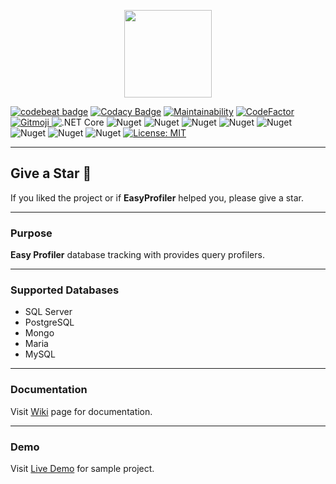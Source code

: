 <p align="center">
  <img src="https://user-images.githubusercontent.com/47147484/97106329-e885f080-16d1-11eb-9278-e266673cdc67.png" style="max-width:100%;" height="140" />
</p>

[![codebeat badge](https://codebeat.co/badges/00769841-488a-4d4b-87e9-9f169a0f8557)](https://codebeat.co/projects/github-com-furkandeveloper-easyprofiler-develop)
[![Codacy Badge](https://app.codacy.com/project/badge/Grade/fed60a53180f486f8d520c773126d967)](https://www.codacy.com/gh/furkandeveloper/EasyProfiler/dashboard?utm_source=github.com&amp;utm_medium=referral&amp;utm_content=furkandeveloper/EasyProfiler&amp;utm_campaign=Badge_Grade)
[![Maintainability](https://api.codeclimate.com/v1/badges/7da8a3efef94f523f2c1/maintainability)](https://codeclimate.com/github/furkandeveloper/EasyProfiler/maintainability)
[![CodeFactor](https://www.codefactor.io/repository/github/furkandeveloper/easyprofiler/badge)](https://www.codefactor.io/repository/github/furkandeveloper/easyprofiler)
<a href="https://gitmoji.carloscuesta.me">
  <img src="https://img.shields.io/badge/gitmoji-%20😜%20😍-FFDD67.svg?style=flat-square" alt="Gitmoji">
</a>
![.NET Core](https://github.com/furkandeveloper/EasyProfiler/workflows/.NET%20Core/badge.svg?branch=develop)
![Nuget](https://img.shields.io/nuget/dt/EasyProfiler.SQLServer?label=SQLServer%20Downloads)
![Nuget](https://img.shields.io/nuget/v/EasyProfiler.SQLServer?label=SQLServer)
![Nuget](https://img.shields.io/nuget/dt/EasyProfiler.MariaDb?label=MariaDb%20Downloads)
![Nuget](https://img.shields.io/nuget/v/EasyProfiler.MariaDb?label=MariaDb)
![Nuget](https://img.shields.io/nuget/dt/EasyProfiler.PostgreSQL?label=PostgreSQL%20Downloads)
![Nuget](https://img.shields.io/nuget/v/EasyProfiler.PostgreSQL?label=PostgreSQL)
![Nuget](https://img.shields.io/nuget/dt/EasyProfiler.Mongo?label=MongoDb%20Downloads)
![Nuget](https://img.shields.io/nuget/v/EasyProfiler.Mongo?label=MongoDb)
[![License: MIT](https://img.shields.io/badge/License-MIT-yellow.svg)](https://opensource.org/licenses/MIT)

***

## Give a Star 🌟
If you liked the project or if **EasyProfiler** helped you, please give a star.

***

### Purpose
**Easy Profiler** database tracking with provides query profilers.

***

### Supported Databases
- SQL Server
- PostgreSQL
- Mongo
- Maria
- MySQL

***

### Documentation
Visit [Wiki](https://github.com/furkandeveloper/EasyProfiler/wiki) page for documentation.

***

### Demo
Visit [Live Demo](https://easy-profiler.herokuapp.com/) for sample project.
